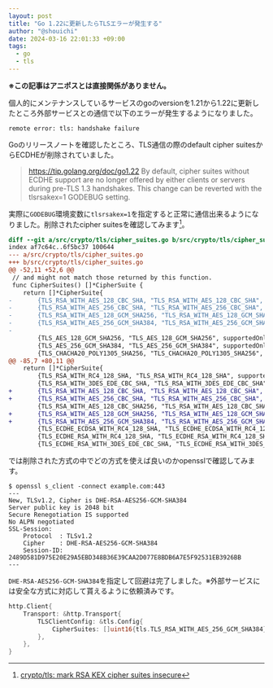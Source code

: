 ```yaml
---
layout: post
title: "Go 1.22に更新したらTLSエラーが発生する"
author: "@shouichi"
date: 2024-03-16 22:01:33 +09:00
tags:
  - go
  - tls
---
```


**※この記事はアニポスとは直接関係がありません。**

個人的にメンテナンスしているサービスのgoのversionを1.21から1.22に更新したところ外部サービスとの通信で以下のエラーが発生するようになりました。

```
remote error: tls: handshake failure
```

Goのリリースノートを確認したところ、TLS通信の際のdefault cipher suitesからECDHEが削除されていました。

> https://tip.golang.org/doc/go1.22
> By default, cipher suites without ECDHE support are no longer offered by either clients or servers during pre-TLS 1.3 handshakes. This change can be reverted with the tlsrsakex=1 GODEBUG setting.

実際に`GODEBUG`環境変数に`tlsrsakex=1`を指定すると正常に通信出来るようになりました。削除されたcipher suitesを確認してみます[^1]。

[^1]: [crypto/tls: mark RSA KEX cipher suites insecure](https://go-review.googlesource.com/c/go/+/544336)

```diff
diff --git a/src/crypto/tls/cipher_suites.go b/src/crypto/tls/cipher_suites.go
index af7c64c..6f5bc37 100644
--- a/src/crypto/tls/cipher_suites.go
+++ b/src/crypto/tls/cipher_suites.go
@@ -52,11 +52,6 @@
 // and might not match those returned by this function.
 func CipherSuites() []*CipherSuite {
 	return []*CipherSuite{
-		{TLS_RSA_WITH_AES_128_CBC_SHA, "TLS_RSA_WITH_AES_128_CBC_SHA", supportedUpToTLS12, false},
-		{TLS_RSA_WITH_AES_256_CBC_SHA, "TLS_RSA_WITH_AES_256_CBC_SHA", supportedUpToTLS12, false},
-		{TLS_RSA_WITH_AES_128_GCM_SHA256, "TLS_RSA_WITH_AES_128_GCM_SHA256", supportedOnlyTLS12, false},
-		{TLS_RSA_WITH_AES_256_GCM_SHA384, "TLS_RSA_WITH_AES_256_GCM_SHA384", supportedOnlyTLS12, false},
-
 		{TLS_AES_128_GCM_SHA256, "TLS_AES_128_GCM_SHA256", supportedOnlyTLS13, false},
 		{TLS_AES_256_GCM_SHA384, "TLS_AES_256_GCM_SHA384", supportedOnlyTLS13, false},
 		{TLS_CHACHA20_POLY1305_SHA256, "TLS_CHACHA20_POLY1305_SHA256", supportedOnlyTLS13, false},
@@ -85,7 +80,11 @@
 	return []*CipherSuite{
 		{TLS_RSA_WITH_RC4_128_SHA, "TLS_RSA_WITH_RC4_128_SHA", supportedUpToTLS12, true},
 		{TLS_RSA_WITH_3DES_EDE_CBC_SHA, "TLS_RSA_WITH_3DES_EDE_CBC_SHA", supportedUpToTLS12, true},
+		{TLS_RSA_WITH_AES_128_CBC_SHA, "TLS_RSA_WITH_AES_128_CBC_SHA", supportedUpToTLS12, true},
+		{TLS_RSA_WITH_AES_256_CBC_SHA, "TLS_RSA_WITH_AES_256_CBC_SHA", supportedUpToTLS12, true},
 		{TLS_RSA_WITH_AES_128_CBC_SHA256, "TLS_RSA_WITH_AES_128_CBC_SHA256", supportedOnlyTLS12, true},
+		{TLS_RSA_WITH_AES_128_GCM_SHA256, "TLS_RSA_WITH_AES_128_GCM_SHA256", supportedOnlyTLS12, true},
+		{TLS_RSA_WITH_AES_256_GCM_SHA384, "TLS_RSA_WITH_AES_256_GCM_SHA384", supportedOnlyTLS12, true},
 		{TLS_ECDHE_ECDSA_WITH_RC4_128_SHA, "TLS_ECDHE_ECDSA_WITH_RC4_128_SHA", supportedUpToTLS12, true},
 		{TLS_ECDHE_RSA_WITH_RC4_128_SHA, "TLS_ECDHE_RSA_WITH_RC4_128_SHA", supportedUpToTLS12, true},
 		{TLS_ECDHE_RSA_WITH_3DES_EDE_CBC_SHA, "TLS_ECDHE_RSA_WITH_3DES_EDE_CBC_SHA", supportedUpToTLS12, true},
```

では削除された方式の中でどの方式を使えば良いのかopensslで確認してみます。

```shell
$ openssl s_client -connect example.com:443
---
New, TLSv1.2, Cipher is DHE-RSA-AES256-GCM-SHA384
Server public key is 2048 bit
Secure Renegotiation IS supported
No ALPN negotiated
SSL-Session:
    Protocol  : TLSv1.2
    Cipher    : DHE-RSA-AES256-GCM-SHA384
    Session-ID: 2489D581D975E20E29A5EBD348B36E39CAA2D077E8BDB6A7E5F92531EB3926BB
---
```

`DHE-RSA-AES256-GCM-SHA384`を指定して回避は完了しました。※外部サービスには安全な方式に対応して貰えるように依頼済みです。

```go
http.Client{
    Transport: &http.Transport{
        TLSClientConfig: &tls.Config{
            CipherSuites: []uint16{tls.TLS_RSA_WITH_AES_256_GCM_SHA384},
        },
    },
}
```
